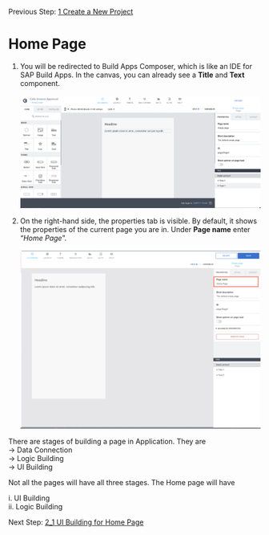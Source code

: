 Previous Step: <a href="https://github.com/SAP-samples/process-automation-enablement/tree/main/Workshops/LCNC_Roadshow%20-%20simplified/Build%20Apps/1%20Create%20a%20new%20project/readme.md"> 1 Create a New Project</a>


# Home Page


1.  You will be redirected to Build Apps Composer, which is like an IDE for SAP Build Apps. In the canvas, you can already see a <b>Title</b> and <b>Text</b> component.<br><br>
![Home](Images/1.png)

2. On the right-hand side, the properties tab is visible. By default, it shows the properties of the current page you are in.
Under <b>Page name</b> enter “<i>Home Page</i>”.<br><br>
![Properties](Images/2.png)


There are stages of building a page in Application. They are <br>
 -> Data Connection<br>
 -> Logic Building<br>
 -> UI Building<br>
 
 Not all the pages will have all three stages. The Home page will have 
 
 i. UI Building<br>
 ii. Logic Building<br>


Next Step: <a href="https://github.com/SAP-samples/process-automation-enablement/blob/main/Workshops/LCNC_Roadshow%20-%20simplified/Build%20Apps/2%20Home%20Page/2_1%20UI%20Building/readme.md">  2_1 UI Building for Home Page</a>
